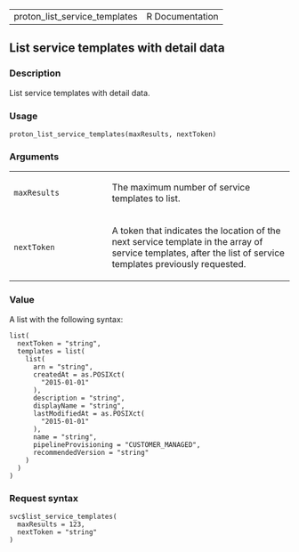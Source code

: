 <table style="width: 100%;">
<tbody>
<tr class="odd">
<td>proton_list_service_templates</td>
<td style="text-align: right;">R Documentation</td>
</tr>
</tbody>
</table>

## List service templates with detail data

### Description

List service templates with detail data.

### Usage

    proton_list_service_templates(maxResults, nextToken)

### Arguments

<table>
<colgroup>
<col style="width: 35%" />
<col style="width: 65%" />
</colgroup>
<tbody>
<tr class="odd">
<td><code
id="proton_list_service_templates_:_maxResults">maxResults</code></td>
<td><p>The maximum number of service templates to list.</p></td>
</tr>
<tr class="even">
<td><code
id="proton_list_service_templates_:_nextToken">nextToken</code></td>
<td><p>A token that indicates the location of the next service template
in the array of service templates, after the list of service templates
previously requested.</p></td>
</tr>
</tbody>
</table>

### Value

A list with the following syntax:

    list(
      nextToken = "string",
      templates = list(
        list(
          arn = "string",
          createdAt = as.POSIXct(
            "2015-01-01"
          ),
          description = "string",
          displayName = "string",
          lastModifiedAt = as.POSIXct(
            "2015-01-01"
          ),
          name = "string",
          pipelineProvisioning = "CUSTOMER_MANAGED",
          recommendedVersion = "string"
        )
      )
    )

### Request syntax

    svc$list_service_templates(
      maxResults = 123,
      nextToken = "string"
    )
